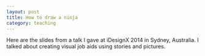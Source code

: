 ```yaml
---
layout: post
title: How to draw a ninja
category: teaching
---
```


Here are the slides from a talk I gave at iDesignX 2014 in Sydney, Australia. I talked about creating visual job aids using stories and pictures.

<script async class="speakerdeck-embed" data-id="cdb7f88860384f2189943cf07ff6ab48" data-ratio="1.33333333333333" src="//speakerdeck.com/assets/embed.js"></script>
